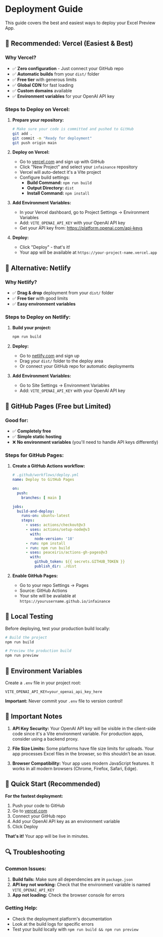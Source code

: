 # Deployment Guide

This guide covers the best and easiest ways to deploy your Excel Preview App.

## 🚀 **Recommended: Vercel (Easiest & Best)**

### Why Vercel?
- ✅ **Zero configuration** - Just connect your GitHub repo
- ✅ **Automatic builds** from your `dist/` folder
- ✅ **Free tier** with generous limits
- ✅ **Global CDN** for fast loading
- ✅ **Custom domains** available
- ✅ **Environment variables** for your OpenAI API key

### Steps to Deploy on Vercel:

1. **Prepare your repository:**
   ```bash
   # Make sure your code is committed and pushed to GitHub
   git add .
   git commit -m "Ready for deployment"
   git push origin main
   ```

2. **Deploy on Vercel:**
   - Go to [vercel.com](https://vercel.com) and sign up with GitHub
   - Click "New Project" and select your `infainance` repository
   - Vercel will auto-detect it's a Vite project
   - Configure build settings:
     - **Build Command:** `npm run build`
     - **Output Directory:** `dist`
     - **Install Command:** `npm install`

3. **Add Environment Variables:**
   - In your Vercel dashboard, go to Project Settings → Environment Variables
   - Add: `VITE_OPENAI_API_KEY` with your OpenAI API key
   - Get your API key from: https://platform.openai.com/api-keys

4. **Deploy:**
   - Click "Deploy" - that's it!
   - Your app will be available at `https://your-project-name.vercel.app`

## 🥈 **Alternative: Netlify**

### Why Netlify?
- ✅ **Drag & drop** deployment from your `dist/` folder
- ✅ **Free tier** with good limits
- ✅ **Easy environment variables**

### Steps to Deploy on Netlify:

1. **Build your project:**
   ```bash
   npm run build
   ```

2. **Deploy:**
   - Go to [netlify.com](https://netlify.com) and sign up
   - Drag your `dist/` folder to the deploy area
   - Or connect your GitHub repo for automatic deployments

3. **Add Environment Variables:**
   - Go to Site Settings → Environment Variables
   - Add: `VITE_OPENAI_API_KEY` with your OpenAI API key

## 🥉 **GitHub Pages (Free but Limited)**

### Good for:
- ✅ **Completely free**
- ✅ **Simple static hosting**
- ❌ **No environment variables** (you'll need to handle API keys differently)

### Steps for GitHub Pages:

1. **Create a GitHub Actions workflow:**
   ```yaml
   # .github/workflows/deploy.yml
   name: Deploy to GitHub Pages
   
   on:
     push:
       branches: [ main ]
   
   jobs:
     build-and-deploy:
       runs-on: ubuntu-latest
       steps:
         - uses: actions/checkout@v3
         - uses: actions/setup-node@v3
           with:
             node-version: '18'
         - run: npm install
         - run: npm run build
         - uses: peaceiris/actions-gh-pages@v3
           with:
             github_token: ${{ secrets.GITHUB_TOKEN }}
             publish_dir: ./dist
   ```

2. **Enable GitHub Pages:**
   - Go to your repo Settings → Pages
   - Source: GitHub Actions
   - Your site will be available at `https://yourusername.github.io/infainance`

## 🔧 **Local Testing**

Before deploying, test your production build locally:

```bash
# Build the project
npm run build

# Preview the production build
npm run preview
```

## 📝 **Environment Variables**

Create a `.env` file in your project root:

```env
VITE_OPENAI_API_KEY=your_openai_api_key_here
```

**Important:** Never commit your `.env` file to version control!

## 🚨 **Important Notes**

1. **API Key Security:** Your OpenAI API key will be visible in the client-side code since it's a Vite environment variable. For production apps, consider using a backend proxy.

2. **File Size Limits:** Some platforms have file size limits for uploads. Your app processes Excel files in the browser, so this shouldn't be an issue.

3. **Browser Compatibility:** Your app uses modern JavaScript features. It works in all modern browsers (Chrome, Firefox, Safari, Edge).

## 🎯 **Quick Start (Recommended)**

**For the fastest deployment:**

1. Push your code to GitHub
2. Go to [vercel.com](https://vercel.com)
3. Connect your GitHub repo
4. Add your OpenAI API key as an environment variable
5. Click Deploy

**That's it!** Your app will be live in minutes.

## 🔍 **Troubleshooting**

### Common Issues:

1. **Build fails:** Make sure all dependencies are in `package.json`
2. **API key not working:** Check that the environment variable is named `VITE_OPENAI_API_KEY`
3. **App not loading:** Check the browser console for errors

### Getting Help:

- Check the deployment platform's documentation
- Look at the build logs for specific errors
- Test your build locally with `npm run build && npm run preview`
